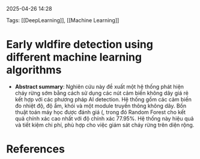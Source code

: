 2025-04-26 14:28


Tags: [[DeepLearning]], [[Machine Learning]]

# Early wldfire detection using different machine learning algorithms

- **Abstract summary**: Nghiên cứu này đề xuất một hệ thống phát hiện cháy rừng sớm bằng cách sử dụng các nút cảm biến không dây giá rẻ kết hợp với các phương pháp AI detection. Hệ thống gồm các cảm biến đo nhiệt độ, độ ẩm, khói và một module truyền thông không dây. Bốn thuật toán máy học được đánh giá (, trong đó Random Forest cho kết quả chính xác cao nhất với độ chính xác 77.95%. Hệ thống này hiệu quả và tiết kiệm chi phí, phù hợp cho việc giám sát cháy rừng trên diện rộng.


# References
